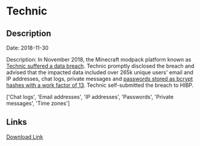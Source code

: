# Technic

## Description

Date: 2018-11-30

Description:
In November 2018, the Minecraft modpack platform known as <a href="https://www.technicpack.net/article/forums-database-breach.149" target="_blank" rel="noopener">Technic suffered a data breach</a>. Technic promptly disclosed the breach and advised that the impacted data included over 265k unique users' email and IP addresses, chat logs, private messages and <a href="https://twitter.com/PedroACunha/status/1069740224497020929" target="_blank" rel="noopener">passwords stored as bcrypt hashes with a work factor of 13</a>. Technic self-submitted the breach to HIBP.


['Chat logs', 'Email addresses', 'IP addresses', 'Passwords', 'Private messages', 'Time zones']

## Links

[Download Link](https://link-to.net/1229997/863.3387953924522/dynamic/?r=dGVjaG5pY3BhY2submV0)